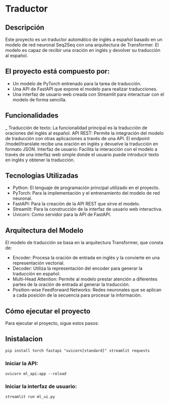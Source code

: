 # Traductor

## Descripción
Este proyecto es un traductor automático de inglés a español basado en un modelo de red neuronal Seq2Seq con una arquitectura de Transformer. El modelo es capaz de recibir una oración en inglés y devolver su traducción al español.

## El proyecto está compuesto por:
- Un modelo de PyTorch entrenado para la tarea de traducción.
- Una API de FastAPI que expone el modelo para realizar traducciones.
- Una interfaz de usuario web creada con Streamlit para interactuar con el modelo de forma sencilla.

## Funcionalidades
_ Traducción de texto: La funcionalidad principal es la traducción de oraciones del inglés al español.
API REST: Permite la integración del modelo de traducción con otras aplicaciones a través de una API. El endpoint /model/translate recibe una oración en inglés y devuelve la traducción en formato JSON.
Interfaz de usuario: Facilita la interacción con el modelo a través de una interfaz web simple donde el usuario puede introducir texto en inglés y obtener la traducción.

## Tecnologías Utilizadas
- Python: El lenguaje de programación principal utilizado en el proyecto.
- PyTorch: Para la implementación y el entrenamiento del modelo de red neuronal.
- FastAPI: Para la creación de la API REST que sirve el modelo.
- Streamlit: Para la construcción de la interfaz de usuario web interactiva.
- Uvicorn: Como servidor para la API de FastAPI.

## Arquitectura del Modelo
El modelo de traducción se basa en la arquitectura Transformer, que consta de:

- Encoder: Procesa la oración de entrada en inglés y la convierte en una representación vectorial.
- Decoder: Utiliza la representación del encoder para generar la traducción en español.
- Multi-Head Attention: Permite al modelo prestar atención a diferentes partes de la oración de entrada al generar la traducción.
- Position-wise Feedforward Networks: Redes neuronales que se aplican a cada posición de la secuencia para procesar la información.

## Cómo ejecutar el proyecto
Para ejecutar el proyecto, sigue estos pasos:
## Inistalacion
```
pip install torch fastapi "uvicorn[standard]" streamlit requests
```

### Iniciar la API:
```
uvicorn ml_api:app --reload
```

### Iniciar la interfaz de usuario:
```
streamlit run ml_ui.py
```
